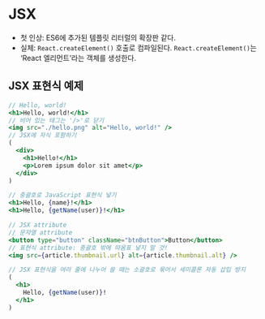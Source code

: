 # JSX

- 첫 인상: ES6에 추가된 템플릿 리터럴의 확장판 같다.
- 실체: `React.createElement()` 호출로 컴파일된다. `React.createElement()`는 ‘React 엘리먼트’라는 객체를 생성한다.

## JSX 표현식 예제

```jsx
// Hello, world!
<h1>Hello, world!</h1>
// 비어 있는 태그는 '/>'로 닫기
<img src="./hello.png" alt="Hello, world!" />
// JSX에 자식 포함하기
(
  <div>
    <h1>Hello!</h1>
    <p>Lorem ipsum dolor sit amet</p>
  </div>
)

// 중괄호로 JavaScript 표현식 넣기
<h1>Hello, {name}!</h1>
<h1>Hello, {getName(user)}!</h1>

// JSX attribute
// 문자열 attribute
<button type="button" className="btnButton">Button</button>
// 표현식 attribute: 중괄호 밖에 따옴표 넣지 말 것!
<img src={article.thumbnail.url} alt={article.thumbnail.alt} />

// JSX 표현식을 여러 줄에 나누어 쓸 때는 소괄호로 묶어서 세미콜론 자동 삽입 방지
(
  <h1>
    Hello, {getName(user)}!
  </h1>
)
```
